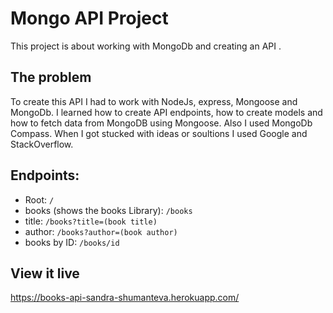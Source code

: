# Mongo API Project

This project is about working with MongoDb and creating an API .

## The problem

To create this API I had to work with NodeJs, express, Mongoose and MongoDb. I learned how to create API endpoints, how to create models and how to fetch data from MongoDB using Mongoose. Also I used MongoDb Compass. When I got stucked with ideas or soultions I used Google and StackOverflow.

##  Endpoints:
- Root: `/`
- books (shows the books Library): `/books` 
- title: `/books?title=(book title)`
- author: `/books?author=(book author)`
- books by ID: `/books/id`

## View it live

https://books-api-sandra-shumanteva.herokuapp.com/
